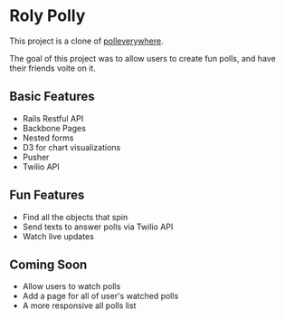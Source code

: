 # Roly Polly

This project is a clone of [polleverywhere](http://www.polleverywhere.com/).

The goal of this project was to allow users to create fun polls, and have their friends voite on it. 

Basic Features 
---------------
 + Rails Restful API
 + Backbone Pages
 + Nested forms
 + D3 for chart visualizations
 + Pusher
 + Twilio API

Fun Features
--------
 + Find all the objects that spin
 + Send texts to answer polls via Twilio API
 + Watch live updates
 
Coming Soon
-------
 + Allow users to watch polls
 + Add a page for all of user's watched polls
 + A more responsive all polls list
